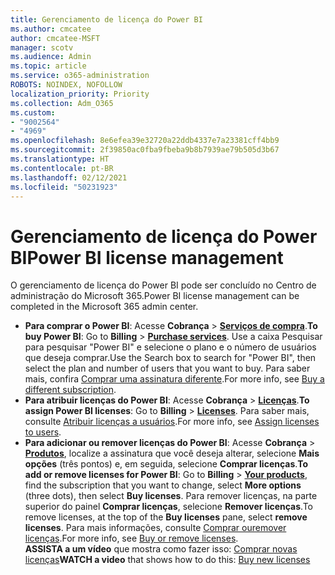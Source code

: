 ```yaml
---
title: Gerenciamento de licença do Power BI
ms.author: cmcatee
author: cmcatee-MSFT
manager: scotv
ms.audience: Admin
ms.topic: article
ms.service: o365-administration
ROBOTS: NOINDEX, NOFOLLOW
localization_priority: Priority
ms.collection: Adm_O365
ms.custom:
- "9002564"
- "4969"
ms.openlocfilehash: 8e6efea39e32720a22ddb4337e7a23381cff4bb9
ms.sourcegitcommit: 2f39850ac0fba9fbeba9b8b7939ae79b505d3b67
ms.translationtype: HT
ms.contentlocale: pt-BR
ms.lasthandoff: 02/12/2021
ms.locfileid: "50231923"
---
```

# <a name="power-bi-license-management"></a><span data-ttu-id="14db9-102">Gerenciamento de licença do Power BI</span><span class="sxs-lookup"><span data-stu-id="14db9-102">Power BI license management</span></span>

<span data-ttu-id="14db9-103">O gerenciamento de licença do Power BI pode ser concluído no Centro de administração do Microsoft 365.</span><span class="sxs-lookup"><span data-stu-id="14db9-103">Power BI license management can be completed in the Microsoft 365 admin center.</span></span>

- <span data-ttu-id="14db9-104">**Para comprar o Power BI**: Acesse **Cobrança** \> **[Serviços de compra](https://go.microsoft.com/fwlink/p/?linkid=868433)**.</span><span class="sxs-lookup"><span data-stu-id="14db9-104">**To buy Power BI**: Go to **Billing** \> **[Purchase services](https://go.microsoft.com/fwlink/p/?linkid=868433)**.</span></span> <span data-ttu-id="14db9-105">Use a caixa Pesquisar para pesquisar "Power BI" e selecione o plano e o número de usuários que deseja comprar.</span><span class="sxs-lookup"><span data-stu-id="14db9-105">Use the Search box to search for "Power BI", then select the plan and number of users that you want to buy.</span></span> <span data-ttu-id="14db9-106">Para saber mais, confira [Comprar uma assinatura diferente](https://docs.microsoft.com/microsoft-365/commerce/try-or-buy-microsoft-365#buy-a-different-subscription).</span><span class="sxs-lookup"><span data-stu-id="14db9-106">For more info, see [Buy a different subscription](https://docs.microsoft.com/microsoft-365/commerce/try-or-buy-microsoft-365#buy-a-different-subscription).</span></span>
- <span data-ttu-id="14db9-107">**Para atribuir licenças do Power BI**: Acesse **Cobrança** > **[Licenças](https://go.microsoft.com/fwlink/p/?linkid=842264)**.</span><span class="sxs-lookup"><span data-stu-id="14db9-107">**To assign Power BI licenses**: Go to **Billing** > **[Licenses](https://go.microsoft.com/fwlink/p/?linkid=842264)**.</span></span> <span data-ttu-id="14db9-108">Para saber mais, consulte [Atribuir licenças a usuários](https://docs.microsoft.com/microsoft-365/admin/manage/assign-licenses-to-users).</span><span class="sxs-lookup"><span data-stu-id="14db9-108">For more info, see [Assign licenses to users](https://docs.microsoft.com/microsoft-365/admin/manage/assign-licenses-to-users).</span></span>
- <span data-ttu-id="14db9-109">**Para adicionar ou remover licenças do Power BI**: Acesse **Cobrança** > **[Produtos](https://go.microsoft.com/fwlink/p/?linkid=842054)**, localize a assinatura que você deseja alterar, selecione **Mais opções** (três pontos) e, em seguida, selecione **Comprar licenças**.</span><span class="sxs-lookup"><span data-stu-id="14db9-109">**To add or remove licenses for Power BI**: Go to **Billing** > **[Your products](https://go.microsoft.com/fwlink/p/?linkid=842054)**, find the subscription that you want to change, select **More options** (three dots), then select **Buy licenses**.</span></span> <span data-ttu-id="14db9-110">Para remover licenças, na parte superior do painel **Comprar licenças**, selecione **Remover licenças**.</span><span class="sxs-lookup"><span data-stu-id="14db9-110">To remove licenses, at the top of the **Buy licenses** pane, select **remove licenses**.</span></span> <span data-ttu-id="14db9-111">Para mais informações, consulte [Comprar ouremover licenças](https://docs.microsoft.com/microsoft-365/commerce/licenses/buy-licenses).</span><span class="sxs-lookup"><span data-stu-id="14db9-111">For more info, see [Buy or remove licenses](https://docs.microsoft.com/microsoft-365/commerce/licenses/buy-licenses).</span></span>\
<span data-ttu-id="14db9-112">**ASSISTA a um vídeo** que mostra como fazer isso: [Comprar novas licenças](https://go.microsoft.com/fwlink/p/?linkid=2154857)</span><span class="sxs-lookup"><span data-stu-id="14db9-112">**WATCH a video** that shows how to do this: [Buy new licenses](https://go.microsoft.com/fwlink/p/?linkid=2154857)</span></span>